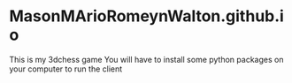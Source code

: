 # MasonMArioRomeynWalton.github.io
This is my 3dchess game
You will have to install some python packages on your computer to run the client
